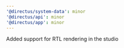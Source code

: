 ```yaml
---
'@directus/system-data': minor
'@directus/api': minor
'@directus/app': minor
---
```


Added support for RTL rendering in the studio
